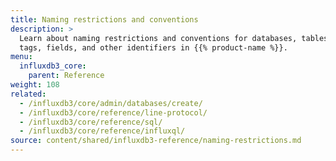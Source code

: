 ```yaml
---
title: Naming restrictions and conventions
description: >
  Learn about naming restrictions and conventions for databases, tables, 
  tags, fields, and other identifiers in {{% product-name %}}.
menu:
  influxdb3_core:
    parent: Reference
weight: 108
related:
  - /influxdb3/core/admin/databases/create/
  - /influxdb3/core/reference/line-protocol/
  - /influxdb3/core/reference/sql/
  - /influxdb3/core/reference/influxql/
source: content/shared/influxdb3-reference/naming-restrictions.md
---
```


<!-- //SOURCE - content/shared/influxdb3-reference/naming-restrictions.md -->